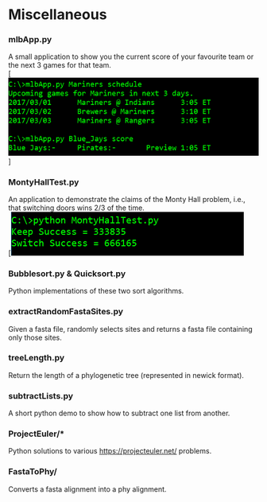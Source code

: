 # Miscellaneous


### mlbApp.py

A small application to show you the current score of your favourite team or the next 3 games for that team.
<br />
[![MLB App Screenshot](https://github.com/nbryans/Miscellaneous/raw/master/imgs/mlbAppScreenshot1.PNG)]

### MontyHallTest.py

An application to demonstrate the claims of the Monty Hall problem, i.e., that switching doors wins 2/3 of the time.
<br />
[![Monty Hall problem](https://github.com/nbryans/Miscellaneous/raw/master/imgs/MontyHallScreenshot1.PNG)

### Bubblesort.py & Quicksort.py

Python implementations of these two sort algorithms.

### extractRandomFastaSites.py

Given a fasta file, randomly selects sites and returns a fasta file containing only those sites.

### treeLength.py

Return the length of a phylogenetic tree (represented in newick format).

### subtractLists.py

A short python demo to show how to subtract one list from another.

### ProjectEuler/*

Python solutions to various https://projecteuler.net/ problems.

### FastaToPhy/

Converts a fasta alignment into a phy alignment.